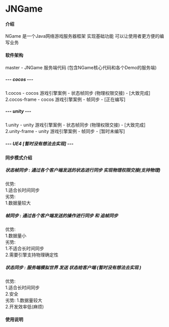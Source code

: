 # JNGame

#### 介绍
NGame 是一个Java网络游戏服务器框架 实现基础功能 可以让使用者更方便的编写业务 

#### 软件架构
master - JNGame 服务端代码 (包含NGame核心代码和各个Demo的服务端)

##### --- cocos ---
1.cocos - cocos 游戏引擎案例 - 状态帧同步 (物理权限交接) - [大致完成]  
2.cocos-frame - cocos 游戏引擎案例 - 帧同步 - [正在编写]

##### --- unity ---
1.unity - unity 游戏引擎案例 - 状态帧同步 (物理权限交接) - [大致完成]  
2.unity-frame - unity 游戏引擎案例 - 帧同步 - [暂时未编写]

##### --- UE4 [暂时没有想法去实现] ---

#### 同步模式介绍
##### 状态帧同步 : 通过各个客户端发送的状态进行同步 实现物理权限交接(支持物理)
优势:  
    1.适合长时间同步  
劣势:  
    1.数据量较大  

##### 帧同步 : 通过各个客户端发送的操作进行同步 和 追帧同步
优势:  
    1.数据量小  
劣势:  
    1.不适合长时间同步  
    2.需要引擎支持物理确定性  

##### 状态同步 : 服务端模拟世界 发送 状态给客户端 (暂时没有想法去实现 )
优势:  
    1.适合长时间同步  
    2.安全  
劣势:
    1.数据量较大  
    2.开发效率低(麻烦)  

#### 使用说明

